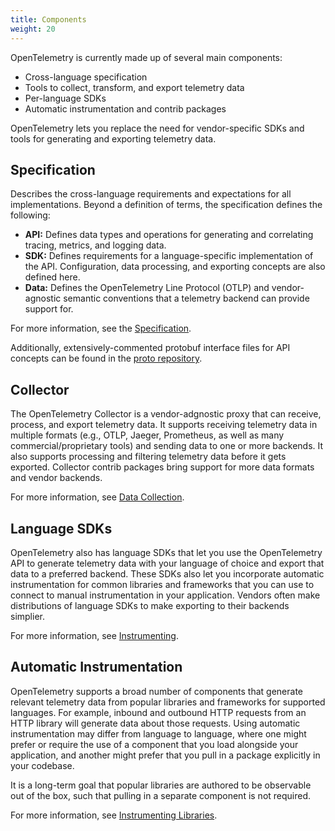 ```yaml
---
title: Components
weight: 20
---
```


OpenTelemetry is currently made up of several main components:

* Cross-language specification
* Tools to collect, transform, and export telemetry data
* Per-language SDKs
* Automatic instrumentation and contrib packages

OpenTelemetry lets you replace the need for vendor-specific SDKs and tools for generating
and exporting telemetry data.

## Specification

Describes the cross-language requirements and expectations for all
implementations. Beyond a definition of terms, the specification defines the
following:

- **API:** Defines data types and operations for generating and correlating
  tracing, metrics, and logging data.
- **SDK:** Defines requirements for a language-specific implementation of the API.
  Configuration, data processing, and exporting concepts are also defined here.
- **Data:** Defines the OpenTelemetry Line Protocol (OTLP) and vendor-agnostic
  semantic conventions that a telemetry backend can provide support for.

For more information, see the [Specification](/docs/reference/specification/).

Additionally, extensively-commented protobuf interface files for API concepts
can be found in the [proto repository](https://github.com/open-telemetry/opentelemetry-proto).

## Collector

The OpenTelemetry Collector is a vendor-adgnostic proxy that can receive, process,
and export telemetry data. It supports receiving telemetry data in multiple formats
(e.g., OTLP, Jaeger, Prometheus, as well as many commercial/proprietary tools)
and sending data to one or more backends. It also supports processing and filtering
telemetry data before it gets exported. Collector contrib packages bring support for
more data formats and vendor backends.

For more information, see [Data Collection](/docs/concepts/data-collection/).

## Language SDKs

OpenTelemetry also has language SDKs that let you use the OpenTelemetry API to generate
telemetry data with your language of choice and export that data to a preferred backend.
These SDKs also let you incorporate automatic instrumentation for common libraries and
frameworks that you can use to connect to manual instrumentation in your application.
Vendors often make distributions of language SDKs to make exporting to their backends
simplier.

For more information, see [Instrumenting](/docs/concepts/instrumenting).

## Automatic Instrumentation

OpenTelemetry supports a broad number of components that generate relevant telemetry data
from popular libraries and frameworks for supported languages. For example, inbound and
outbound HTTP requests from an HTTP library will generate data about those requests.
Using automatic instrumentation may differ from language to language, where one might
prefer or require the use of a component that you load alongside your application, and
another might prefer that you pull in a package explicitly in your codebase.

It is a long-term goal that popular libraries are authored to be observable out of the box,
such that pulling in a separate component is not required.

For more information, see [Instrumenting Libraries](/docs/concepts/instrumenting-library/).

